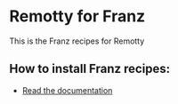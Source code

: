 # Remotty for Franz
This is the Franz recipes for Remotty

## How to install Franz recipes:
* [Read the documentation](https://github.com/meetfranz/plugins/blob/master/docs/integration.md#installation)
